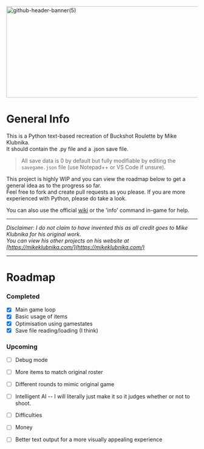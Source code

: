 <img width="1200" height="240" alt="github-header-banner(5)" src="https://github.com/user-attachments/assets/eb6ded4b-bb4a-44b8-ae63-b764a4d758fd" />

# General Info

This is a Python text-based recreation of Buckshot Roulette by Mike Klubnika. <br/>
It should contain the .py file and a .json save file.

> All save data is 0 by default but fully modifiable by editing the `savegame.json` file (use Notepad++ or VS Code if unsure).

This project is highly WIP and you can view the roadmap below to get a general idea as to the progress so far. <br/>
Feel free to fork and create pull requests as you please. If you are more experienced with Python, please do take a look. <br/>

You can also use the official [wiki](https://buckshot-roulette.fandom.com/wiki/Buckshot_Roulette_Wik) or the 'info' command in-game for help.

------

*Disclaimer: I do not claim to have invented this as all credit goes to Mike Klubnika for his original work. <br/>*
*You can view his other projects on his website at [https://mikeklubnika.com/](https://mikeklubnika.com/)*

------

# Roadmap

### Completed

- [x] Main game loop
- [x] Basic usage of items
- [x] Optimisation using gamestates
- [x] Save file reading/loading (I think)

### Upcoming

- [ ] Debug mode
- [ ] More items to match original roster
- [ ] Different rounds to mimic original game
- [ ] Intelligent AI -- I will literally just make it so it judges whether or not to shoot.
- [ ] Difficulties
- [ ] Money
- [ ] Better text output for a more visually appealing experience


